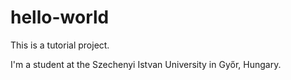 # hello-world
This is a tutorial project.

I'm a student at the Szechenyi Istvan University in Győr, Hungary.
